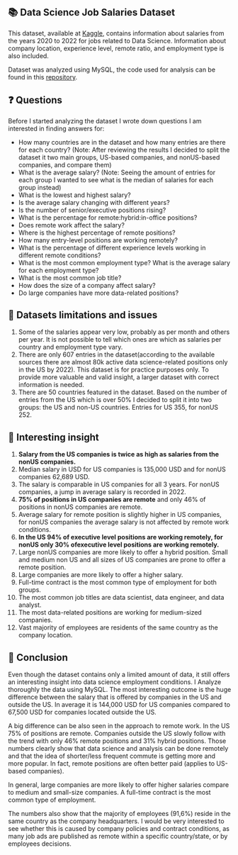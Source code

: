 ## 📚 Data Science Job Salaries Dataset
This dataset, available at [Kaggle](https://www.kaggle.com/datasets/ruchi798/data-science-job-salaries), contains information about salaries from the years 2020 to 2022 for jobs related to Data Science. Information about company location, experience level, remote ratio, and employment type is also included. 

Dataset was analyzed using MySQL, the code used for analysis can be found in this [repository](https://github.com/pavkovatereza/SQL-project-Data-Science-salaries/blob/main/Data_Science_salaries.sql).

## ❓ Questions

  Before I started analyzing the dataset I wrote down questions I am interested in finding answers for:
  - How many countries are in the dataset and how many entries are there for each country?
    (Note: After reviewing the results I decided to split the dataset it two main groups, US-based companies, and nonUS-based companies, and compare them)
  - What is the average salary? 
    (Note: Seeing the amount of entries for each group I wanted to see what is the median of salaries for each group instead)
  - What is the lowest and highest salary?
  - Is the average salary changing with different years?
  - Is the number of senior/executive positions rising?
  - What is the percentage for remote:hybrid:in-office positions? 
  - Does remote work affect the salary?
  - Where is the highest percentage of remote positions?
  - How many entry-level positions are working remotely?
  - What is the percentage of different experience levels working in different remote conditions? 
  - What is the most common employment type? What is the average salary for each employment type?
  - What is the most common job title?
  - How does the size of a company affect salary?
  - Do large companies have more data-related positions?

## 🚩 Datasets limitations and issues
1. Some of the salaries appear very low, probably as per month and others per year. It is not possible to tell which ones are which as salaries per country and employment type vary.
2. There are only 607 entries in the dataset(according to the available sources there are almost 80k active data science-related positions only in the US by 2022). This dataset is for practice purposes only. To provide more valuable and valid insight, a larger dataset with correct information is needed.
3. There are 50 countries featured in the dataset. Based on the number of entries from the US which is over 50% I decided to split it into two groups: the US and non-US countries. Entries for US 355, for nonUS 252. 

## 💭 Interesting insight
1. **Salary from the US companies is twice as high as salaries from the nonUS companies.**
2. Median salary in USD for US companies is 135,000 USD and for nonUS companies 62,689 USD.
3. The salary is comparable in US companies for all 3 years. For nonUS companies, a jump in average salary is recorded in 2022.
4. **75% of positions in US companies are remote** and only 46% of positions in nonUS companies are remote.
5. Average salary for remote position is slightly higher in US companies, for nonUS companies the average salary is not affected by remote work conditions.
7. **In the US 94% of executive level positions are working remotely, for nonUS only 30% ofexecutive level positions are working remotely.**
8. Large nonUS companies are more likely to offer a hybrid position. Small and medium non US and all sizes of US companies are prone to offer a remote position.
10. Large companies are more likely to offer a higher salary.
11. Full-time contract is the most common type of employment for both groups.
12. The most common job titles are data scientist, data engineer, and data analyst.
13. The most data-related positions are working for medium-sized companies. 
14. Vast majority of employees are residents of the same country as the company location.

## 🎯 Conclusion
Even though the dataset contains only a limited amount of data, it still offers an interesting insight into data science employment conditions. I Analyze thoroughly the data using MySQL. The most interesting outcome is the huge difference between the salary that is offered by companies in the US and outside the US. In average it is 144,000 USD for US companies compared to 67,500 USD for companies located outside the US. 

A big difference can be also seen in the approach to remote work. In the US 75% of positions are remote. Companies outside the US slowly follow with the trend with only 46% remote positions and 31% hybrid positions. Those numbers clearly show that data science and analysis can be done remotely and that the idea of shorter/less frequent commute is getting more and more popular. In fact, remote positions are often better paid (applies to US-based companies).

In general, large companies are more likely to offer higher salaries compare to medium and small-size companies. A full-time contract is the most common type of employment.

The numbers also show that the majority of employees (91,6%) reside in the same country as the company headquarters. I would be very interested to see whether this is caused by company policies and contract conditions, as many job ads are published as remote within a specific country/state, or by employees decisions.
